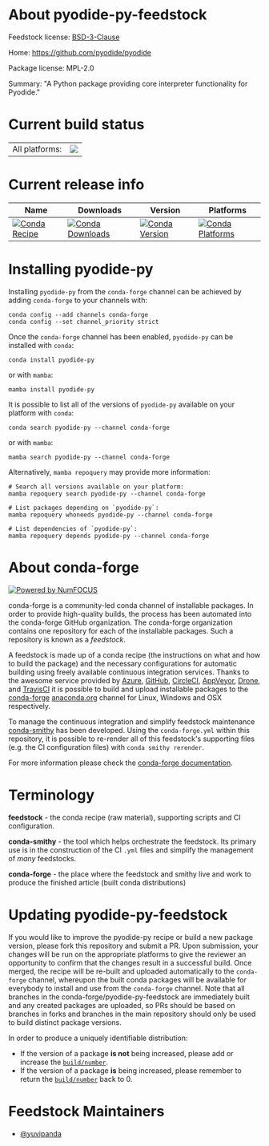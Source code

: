 About pyodide-py-feedstock
==========================

Feedstock license: [BSD-3-Clause](https://github.com/conda-forge/pyodide-py-feedstock/blob/main/LICENSE.txt)

Home: https://github.com/pyodide/pyodide

Package license: MPL-2.0

Summary: "A Python package providing core interpreter functionality for Pyodide."

Current build status
====================


<table><tr><td>All platforms:</td>
    <td>
      <a href="https://dev.azure.com/conda-forge/feedstock-builds/_build/latest?definitionId=17838&branchName=main">
        <img src="https://dev.azure.com/conda-forge/feedstock-builds/_apis/build/status/pyodide-py-feedstock?branchName=main">
      </a>
    </td>
  </tr>
</table>

Current release info
====================

| Name | Downloads | Version | Platforms |
| --- | --- | --- | --- |
| [![Conda Recipe](https://img.shields.io/badge/recipe-pyodide--py-green.svg)](https://anaconda.org/conda-forge/pyodide-py) | [![Conda Downloads](https://img.shields.io/conda/dn/conda-forge/pyodide-py.svg)](https://anaconda.org/conda-forge/pyodide-py) | [![Conda Version](https://img.shields.io/conda/vn/conda-forge/pyodide-py.svg)](https://anaconda.org/conda-forge/pyodide-py) | [![Conda Platforms](https://img.shields.io/conda/pn/conda-forge/pyodide-py.svg)](https://anaconda.org/conda-forge/pyodide-py) |

Installing pyodide-py
=====================

Installing `pyodide-py` from the `conda-forge` channel can be achieved by adding `conda-forge` to your channels with:

```
conda config --add channels conda-forge
conda config --set channel_priority strict
```

Once the `conda-forge` channel has been enabled, `pyodide-py` can be installed with `conda`:

```
conda install pyodide-py
```

or with `mamba`:

```
mamba install pyodide-py
```

It is possible to list all of the versions of `pyodide-py` available on your platform with `conda`:

```
conda search pyodide-py --channel conda-forge
```

or with `mamba`:

```
mamba search pyodide-py --channel conda-forge
```

Alternatively, `mamba repoquery` may provide more information:

```
# Search all versions available on your platform:
mamba repoquery search pyodide-py --channel conda-forge

# List packages depending on `pyodide-py`:
mamba repoquery whoneeds pyodide-py --channel conda-forge

# List dependencies of `pyodide-py`:
mamba repoquery depends pyodide-py --channel conda-forge
```


About conda-forge
=================

[![Powered by
NumFOCUS](https://img.shields.io/badge/powered%20by-NumFOCUS-orange.svg?style=flat&colorA=E1523D&colorB=007D8A)](https://numfocus.org)

conda-forge is a community-led conda channel of installable packages.
In order to provide high-quality builds, the process has been automated into the
conda-forge GitHub organization. The conda-forge organization contains one repository
for each of the installable packages. Such a repository is known as a *feedstock*.

A feedstock is made up of a conda recipe (the instructions on what and how to build
the package) and the necessary configurations for automatic building using freely
available continuous integration services. Thanks to the awesome service provided by
[Azure](https://azure.microsoft.com/en-us/services/devops/), [GitHub](https://github.com/),
[CircleCI](https://circleci.com/), [AppVeyor](https://www.appveyor.com/),
[Drone](https://cloud.drone.io/welcome), and [TravisCI](https://travis-ci.com/)
it is possible to build and upload installable packages to the
[conda-forge](https://anaconda.org/conda-forge) [anaconda.org](https://anaconda.org/)
channel for Linux, Windows and OSX respectively.

To manage the continuous integration and simplify feedstock maintenance
[conda-smithy](https://github.com/conda-forge/conda-smithy) has been developed.
Using the ``conda-forge.yml`` within this repository, it is possible to re-render all of
this feedstock's supporting files (e.g. the CI configuration files) with ``conda smithy rerender``.

For more information please check the [conda-forge documentation](https://conda-forge.org/docs/).

Terminology
===========

**feedstock** - the conda recipe (raw material), supporting scripts and CI configuration.

**conda-smithy** - the tool which helps orchestrate the feedstock.
                   Its primary use is in the construction of the CI ``.yml`` files
                   and simplify the management of *many* feedstocks.

**conda-forge** - the place where the feedstock and smithy live and work to
                  produce the finished article (built conda distributions)


Updating pyodide-py-feedstock
=============================

If you would like to improve the pyodide-py recipe or build a new
package version, please fork this repository and submit a PR. Upon submission,
your changes will be run on the appropriate platforms to give the reviewer an
opportunity to confirm that the changes result in a successful build. Once
merged, the recipe will be re-built and uploaded automatically to the
`conda-forge` channel, whereupon the built conda packages will be available for
everybody to install and use from the `conda-forge` channel.
Note that all branches in the conda-forge/pyodide-py-feedstock are
immediately built and any created packages are uploaded, so PRs should be based
on branches in forks and branches in the main repository should only be used to
build distinct package versions.

In order to produce a uniquely identifiable distribution:
 * If the version of a package **is not** being increased, please add or increase
   the [``build/number``](https://docs.conda.io/projects/conda-build/en/latest/resources/define-metadata.html#build-number-and-string).
 * If the version of a package **is** being increased, please remember to return
   the [``build/number``](https://docs.conda.io/projects/conda-build/en/latest/resources/define-metadata.html#build-number-and-string)
   back to 0.

Feedstock Maintainers
=====================

* [@yuvipanda](https://github.com/yuvipanda/)

